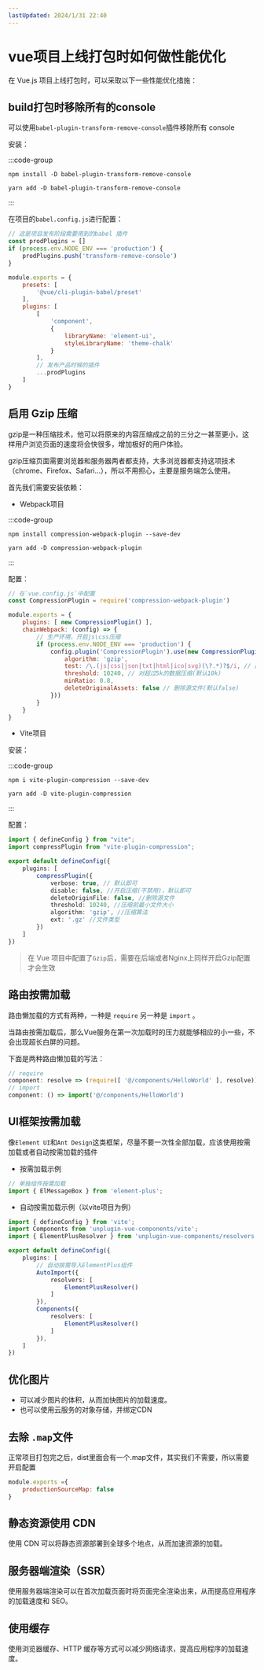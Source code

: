 ```yaml
---
lastUpdated: 2024/1/31 22:40
---
```


# vue项目上线打包时如何做性能优化

在 Vue.js 项目上线打包时，可以采取以下一些性能优化措施：

## build打包时移除所有的console

可以使用`babel-plugin-transform-remove-console`插件移除所有 console

安装：

:::code-group

```shell [npm]
npm install -D babel-plugin-transform-remove-console
```

```shell [yarn]
yarn add -D babel-plugin-transform-remove-console
```

:::

在项目的`babel.config.js`进行配置：

```js
// 这是项目发布阶段需要用到的babel 插件
const prodPlugins = []
if (process.env.NODE_ENV === 'production') {
    prodPlugins.push('transform-remove-console')
}

module.exports = {
    presets: [
        '@vue/cli-plugin-babel/preset'
    ],
    plugins: [
        [
            'component',
            {
                libraryName: 'element-ui',
                styleLibraryName: 'theme-chalk'
            }
        ],
        // 发布产品时候的插件
        ...prodPlugins
    ]
}
```

## 启用 Gzip 压缩

gzip是一种压缩技术，他可以将原来的内容压缩成之前的三分之一甚至更小，这样用户浏览页面的速度将会快很多，增加极好的用户体验。

gzip压缩页面需要浏览器和服务器两者都支持，大多浏览器都支持这项技术（chrome、Firefox、Safari...），所以不用担心，主要是服务端怎么使用。

首先我们需要安装依赖：

- Webpack项目

:::code-group

```shell [npm]
npm install compression-webpack-plugin --save-dev
```

```shell [yarn]
yarn add -D compression-webpack-plugin
```

:::

配置：

```js
// 在`vue.config.js`中配置
const CompressionPlugin = require('compression-webpack-plugin')

module.exports = {
    plugins: [ new CompressionPlugin() ],
    chainWebpack: (config) => {
        // 生产环境，开启js\css压缩
        if (process.env.NODE_ENV === 'production') {
            config.plugin('CompressionPlugin').use(new CompressionPlugin({
                algorithm: 'gzip',
                test: /\.(js|css|json|txt|html|ico|svg)(\?.*)?$/i, // 匹配文件名
                threshold: 10240, // 对超过5k的数据压缩(默认10k)
                minRatio: 0.8,
                deleteOriginalAssets: false // 删除源文件(默认false)
            }))
        }
    }
}
```

- Vite项目

安装：

:::code-group

```shell [npm]
npm i vite-plugin-compression --save-dev
```

```shell [yarn]
yarn add -D vite-plugin-compression
```

:::

配置：

```ts
import { defineConfig } from "vite";
import compressPlugin from "vite-plugin-compression";

export default defineConfig({
    plugins: [
        compressPlugin({
            verbose: true, // 默认即可
            disable: false, //开启压缩(不禁用)，默认即可
            deleteOriginFile: false, //删除源文件
            threshold: 10240, //压缩前最小文件大小
            algorithm: 'gzip', //压缩算法
            ext: '.gz' //文件类型
        })
    ]
})
```

> <badge type="warning" text="注意"/> 在 Vue 项目中配置了`Gzip`后，需要在后端或者Nginx上同样开启Gzip配置才会生效

## 路由按需加载

路由懒加载的方式有两种，一种是 `require` 另一种是 `import` 。

当路由按需加载后，那么Vue服务在第一次加载时的压力就能够相应的小一些，不会出现超长白屏的问题。

下面是两种路由懒加载的写法：

```ts
// require
component: resolve => (require([ '@/components/HelloWorld' ], resolve))
// import
component: () => import('@/components/HelloWorld')
```

## UI框架按需加载

像`Element UI`和`Ant Design`这类框架，尽量不要一次性全部加载，应该使用按需加载或者自动按需加载的插件

- 按需加载示例

```ts
// 单独组件按需加载
import { ElMessageBox } from 'element-plus';
```

- 自动按需加载示例（以vite项目为例）

```ts
import { defineConfig } from 'vite';
import Components from 'unplugin-vue-components/vite';
import { ElementPlusResolver } from 'unplugin-vue-components/resolvers';

export default defineConfig({
    plugins: [
        // 自动按需导入ElementPlus组件
        AutoImport({
            resolvers: [
                ElementPlusResolver()
            ]
        }),
        Components({
            resolvers: [
                ElementPlusResolver()
            ]
        }),
    ]
})
```

## 优化图片

- 可以减少图片的体积，从而加快图片的加载速度。
- 也可以使用云服务的对象存储，并绑定CDN

## 去除 `.map`文件

正常项目打包完之后，dist里面会有一个.map文件，其实我们不需要，所以需要开启配置

```js
module.exports ={
    productionSourceMap: false
}
```

## 静态资源使用 CDN

使用 CDN 可以将静态资源部署到全球多个地点，从而加速资源的加载。

## 服务器端渲染（SSR）

使用服务器端渲染可以在首次加载页面时将页面完全渲染出来，从而提高应用程序的加载速度和 SEO。

## 使用缓存

使用浏览器缓存、HTTP 缓存等方式可以减少网络请求，提高应用程序的加载速度。
